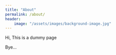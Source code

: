 ```yaml
---
title: "About"
permalink: /about/
header: 
	image: "/assets/images/background-image.jpg"
---
```


Hi, This is a dummy page

Bye...
